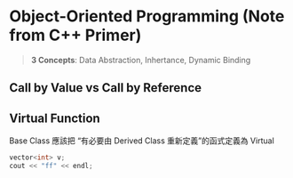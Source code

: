 # Object-Oriented Programming (Note from C++ Primer)

> **3 Concepts**: Data Abstraction, Inhertance, Dynamic Binding

## Call by Value vs Call by Reference


## Virtual Function
Base Class 應該把 “有必要由 Derived Class 重新定義”的函式定義為 Virtual



```cpp
vector<int> v;
cout << "ff" << endl;
```




